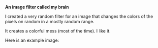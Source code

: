 **An image filter called my brain**

I created a very random filter for an image that changes the colors of the pixels on random in a mostly random range. 

It creates a colorful mess (most of the time). I like it. 

Here is an example image: 
